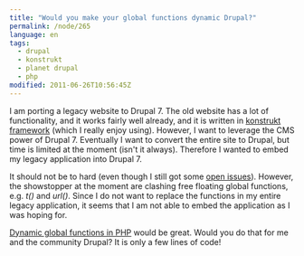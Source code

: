 ```yaml
---
title: "Would you make your global functions dynamic Drupal?"
permalink: /node/265
language: en
tags:
  - drupal
  - konstrukt
  - planet drupal
  - php
modified: 2011-06-26T10:56:45Z
---
```


I am porting a legacy website to Drupal 7. The old website has a lot of functionality, and it works fairly well already, and it is written in [konstrukt framework](http://konstrukt.dk) (which I really enjoy using). However, I want to leverage the CMS power of Drupal 7. Eventually I want to convert the entire site to Drupal, but time is limited at the moment (isn't it always). Therefore I wanted to embed my legacy application into Drupal 7.

It should not be to hard (even though I still got some [open issues](http://github.com/lsolesen/konstrukt-drupal/issues)). However, the showstopper at the moment are clashing free floating global functions, e.g. _t()_ and _url()_. Since I do not want to replace the functions in my entire legacy application, it seems that I am not able to embed the application as I was hoping for.

[Dynamic global functions in PHP](http://blogs.sitepoint.com/dynamic-global-functions-in-php/) would be great. Would you do that for me and the community Drupal? It is only a few lines of code!
